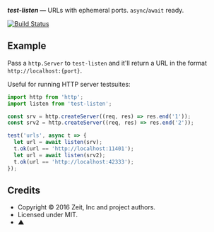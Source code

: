 _**test-listen —**_ URLs with ephemeral ports. `async`/`await` ready.

[![Build Status](https://travis-ci.org/zeit/test-listen.svg?branch=master)](https://travis-ci.org/zeit/test-listen)

## Example

Pass a `http.Server` to `test-listen` and it'll return a URL in the format `http://localhost:{port}`.

Useful for running HTTP server testsuites:

```js
import http from 'http';
import listen from 'test-listen';

const srv = http.createServer((req, res) => res.end('1'));
const srv2 = http.createServer((req, res) => res.end('2'));

test('urls', async t => {
  let url = await listen(srv);
  t.ok(url == 'http://localhost:11401');
  let url = await listen(srv2);
  t.ok(url == 'http://localhost:42333');
});
```

## Credits

- Copyright © 2016 Zeit, Inc and project authors.
- Licensed under MIT.
- ▲
